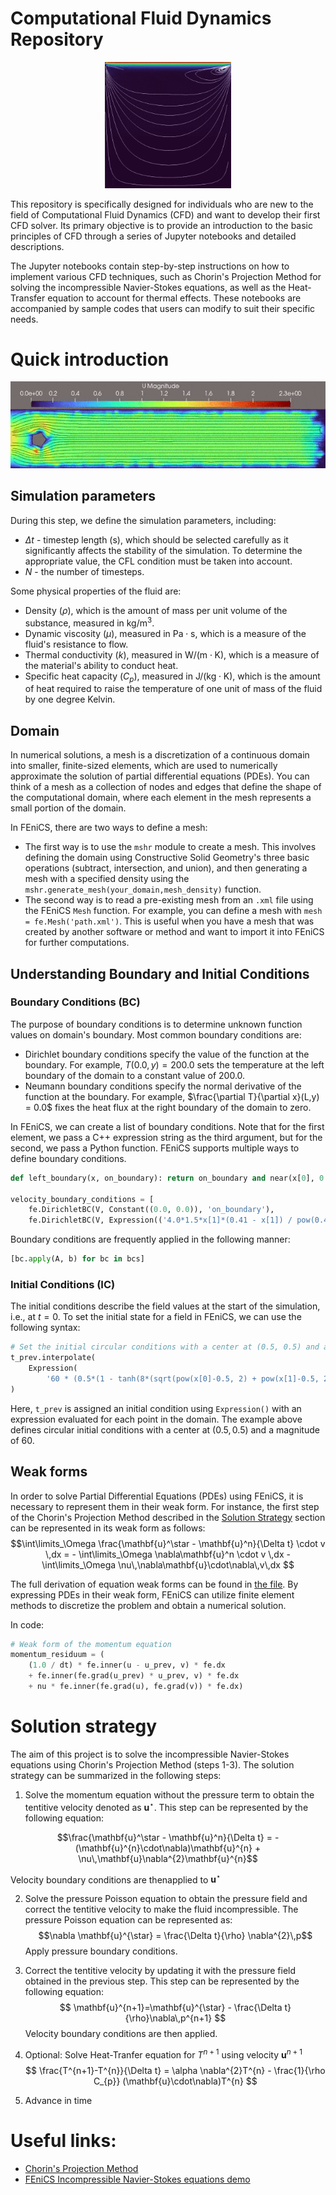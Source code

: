 # Computational Fluid Dynamics Repository
<p align='center'>
    <img title="Lid driven cavity, Re=100" 
    src="gifs/liddrivencavity.gif" 
    width=40% height=40% 
    alt='Lid driven cavity benchmark'>
</p>

This repository is specifically designed for individuals who are new to the field of Computational Fluid Dynamics (CFD) and want to develop their first CFD solver. Its primary objective is to provide an introduction to the basic principles of CFD through a series of Jupyter notebooks and detailed descriptions.

The Jupyter notebooks contain step-by-step instructions on how to implement various CFD techniques, such as Chorin's Projection Method for solving the incompressible Navier-Stokes equations, as well as the Heat-Transfer equation to account for thermal effects. These notebooks are accompanied by sample codes that users can modify to suit their specific needs.

# Quick introduction
<p align='center'>
    <img title="Flow around cylinder"
    src="./gifs/flowpastcylinder.gif"
     width=100% height=50%
    alt="Turbulent flow past cylinder">
</p>

## Simulation parameters
During this step, we define the simulation parameters, including:
- $\Delta t$ - timestep length ($\mathrm{s}$), which should be selected carefully as it significantly affects the stability of the simulation. To determine the appropriate value, the CFL condition must be taken into account.
- $N$ - the number of timesteps.

Some physical properties of the fluid are:
- Density ($\rho$), which is the amount of mass per unit volume of the substance, measured in $\mathrm{kg/m^3}$.
- Dynamic viscosity ($\mu$), measured in $\mathrm{Pa\cdot s}$, which is a measure of the fluid's resistance to flow.
- Thermal conductivity ($k$), measured in $\mathrm{W/(m\cdot K)}$, which is a measure of the material's ability to conduct heat.
- Specific heat capacity ($C_p$), measured in $\mathrm{J/(kg\cdot K)}$, which is the amount of heat required to raise the temperature of one unit of mass of the fluid by one degree Kelvin.


## Domain
In numerical solutions, a mesh is a discretization of a continuous domain into smaller, finite-sized elements, which are used to numerically approximate the solution of partial differential equations (PDEs). You can think of a mesh as a collection of nodes and edges that define the shape of the computational domain, where each element in the mesh represents a small portion of the domain.

In FEniCS, there are two ways to define a mesh:
- The first way is to use the `mshr` module to create a mesh. This involves defining the domain using Constructive Solid Geometry's three basic operations (subtract, intersection, and union), and then generating a mesh with a specified density using the `mshr.generate_mesh(your_domain,mesh_density)` function.
- The second way is to read a pre-existing mesh from an `.xml` file using the FEniCS `Mesh` function. For example, you can define a mesh with `mesh = fe.Mesh('path.xml')`. This is useful when you have a mesh that was created by another software or method and want to import it into FEniCS for further computations.

## Understanding Boundary and Initial Conditions
### Boundary Conditions (BC)
The purpose of boundary conditions is to determine unknown function values on domain's boundary. Most common boundary conditions are:
- Dirichlet boundary conditions specify the value of the function at the boundary. For example, $T(0.0,y) = 200.0$ sets the temperature at the left boundary of the domain to a constant value of 200.0.
- Neumann boundary conditions specify the normal derivative of the function at the boundary. For example, $\frac{\partial T}{\partial x}(L,y) = 0.0$ fixes the heat flux at the right boundary of the domain to zero.

In FEniCS, we can create a list of boundary conditions. Note that for the first element, we pass a C++ expression string as the third argument, but for the second, we pass a Python function. FEniCS supports multiple ways to define boundary conditions.

```Python
def left_boundary(x, on_boundary): return on_boundary and near(x[0], 0.0)

velocity_boundary_conditions = [
    fe.DirichletBC(V, Constant((0.0, 0.0)), 'on_boundary'),
    fe.DirichletBC(V, Expression(('4.0*1.5*x[1]*(0.41 - x[1]) / pow(0.41, 2)', '0')), left_boundary)]
```

Boundary conditions are frequently applied in the following manner:
```Python
[bc.apply(A, b) for bc in bcs]
```

### Initial Conditions (IC)
The initial conditions describe the field values at the start of the simulation, i.e., at $t=0$. To set the initial state for a field in FEniCS, we can use the following syntax:

```Python
# Set the initial circular conditions with a center at (0.5, 0.5) and a magnitude of 60
t_prev.interpolate(
    Expression(
        '60 * (0.5*(1 - tanh(8*(sqrt(pow(x[0]-0.5, 2) + pow(x[1]-0.5, 2)) - 0.1))))',degree=1)
)
```
Here, `t_prev` is assigned an initial condition using `Expression()` with an expression evaluated for each point in the domain. The example above defines circular initial conditions with a center at $(0.5,0.5)$ and a magnitude of 60.

## Weak forms
In order to solve Partial Differential Equations (PDEs) using FEniCS, it is necessary to represent them in their weak form. For instance, the first step of the Chorin's Projection Method described in the [Solution Strategy](#solution-strategy) section can be represented in its weak form as follows:
$$\int\limits_\Omega \frac{\mathbf{u}^\star - \mathbf{u}^n}{\Delta t} \cdot v \,dx = - \int\limits_\Omega \nabla\mathbf{u}^n \cdot v \,dx -\int\limits_\Omega \nu\,\nabla\mathbf{u}\cdot\nabla\,v\,dx $$

The full derivation of equation weak forms can be found in [the file](/docs/WeakFormsDerivation.md). By expressing PDEs in their weak form, FEniCS can utilize finite element methods to discretize the problem and obtain a numerical solution. 

In code:
```Python
# Weak form of the momentum equation
momentum_residuum = (
    (1.0 / dt) * fe.inner(u - u_prev, v) * fe.dx
    + fe.inner(fe.grad(u_prev) * u_prev, v) * fe.dx
    + nu * fe.inner(fe.grad(u), fe.grad(v)) * fe.dx)
```

# Solution strategy
The aim of this project is to solve the incompressible Navier-Stokes equations using Chorin's Projection Method (steps 1-3). The solution strategy can be summarized in the following steps:

1. Solve the momentum equation without the pressure term to obtain the tentitive velocity denoted as $\mathbf{u}^\star$. This step can be represented by the following equation:
```math
\frac{\mathbf{u}^\star - \mathbf{u}^n}{\Delta t} =
 - (\mathbf{u}^{n}\cdot\nabla)\mathbf{u}^{n} 
 + \nu\,\mathbf{u}\nabla^{2}\mathbf{u}^{n}
```
Velocity boundary conditions are thenapplied to $\mathbf{u}^{\star}$

2. Solve the pressure Poisson equation to obtain the pressure field and correct the tentitive velocity to make the fluid incompressible. The pressure Poisson equation can be represented as:
$$\nabla \mathbf{u}^{\star} = \frac{\Delta t}{\rho} \nabla^{2}\,p$$
Apply pressure boundary conditions.

3. Correct the tentitive velocity by updating it with the pressure field obtained in the previous step. This step can be represented by the following equation:
$$
\mathbf{u}^{n+1}=\mathbf{u}^{\star} - \frac{\Delta t}{\rho}\nabla\,p^{n+1}
$$ 
Velocity boundary conditions are then applied.

4. Optional: Solve Heat-Tranfer equation for $T^{n+1}$ using velocity $\mathbf{u}^{n+1}$
$$
\frac{T^{n+1}-T^{n}}{\Delta t} 
= \alpha \nabla^{2}T^{n} - \frac{1}{\rho C_{p}} (\mathbf{u}\cdot\nabla)T^{n}
$$

5. Advance in time

# Useful links:
- [Chorin's Projection Method](https://en.wikipedia.org/wiki/Projection_method_(fluid_dynamics))
- [FEniCS Incompressible Navier-Stokes equations demo](https://fenicsproject.org/olddocs/dolfin/1.4.0/python/demo/documented/navier-stokes/python/documentation.html)
<!-- - [CFL condition](https://en.wikipedia.org/wiki/Courant%E2%80%93Friedrichs%E2%80%93Lewy_condition) -->
<!-- - [ParaView - Open-source, multi-platform data analysis and visualization application](https://www.paraview.org/) -->
<!-- - [12 steps to Navier-Stokes by Lorena Barba](https://lorenabarba.com/blog/cfd-python-12-steps-to-navier-stokes/) (Simple incompressible Navier-Stokes Finite Difirence Mehod solver) -->